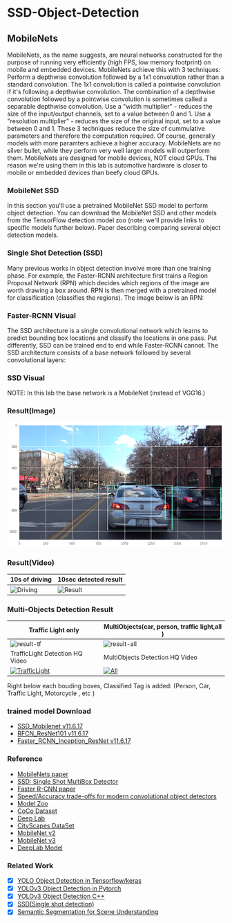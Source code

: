 # SSD-Object-Detection

## MobileNets
MobileNets, as the name suggests, are neural networks constructed for the purpose of running very efficiently (high FPS, low memory footprint) on mobile and embedded devices. MobileNets achieve this with 3 techniques:
Perform a depthwise convolution followed by a 1x1 convolution rather than a standard convolution. The 1x1 convolution is called a pointwise convolution if it's following a depthwise convolution. The combination of a depthwise convolution followed by a pointwise convolution is sometimes called a separable depthwise convolution.
Use a "width multiplier" - reduces the size of the input/output channels, set to a value between 0 and 1.
Use a "resolution multiplier" - reduces the size of the original input, set to a value between 0 and 1.
These 3 techniques reduce the size of cummulative parameters and therefore the computation required. Of course, generally models with more paramters achieve a higher accuracy. MobileNets are no silver bullet, while they perform very well larger models will outperform them. MobileNets are designed for mobile devices, NOT cloud GPUs. The reason we're using them in this lab is automotive hardware is closer to mobile or embedded devices than beefy cloud GPUs.

### MobileNet SSD
In this section you'll use a pretrained MobileNet SSD model to perform object detection. You can download the MobileNet SSD and other models from the TensorFlow detection model zoo (note: we'll provide links to specific models further below). Paper describing comparing several object detection models.

### Single Shot Detection (SSD)
Many previous works in object detection involve more than one training phase. For example, the Faster-RCNN architecture first trains a Region Proposal Network (RPN) which decides which regions of the image are worth drawing a box around. RPN is then merged with a pretrained model for classification (classifies the regions). The image below is an RPN:
### Faster-RCNN Visual
The SSD architecture is a single convolutional network which learns to predict bounding box locations and classify the locations in one pass. Put differently, SSD can be trained end to end while Faster-RCNN cannot. The SSD architecture consists of a base network followed by several convolutional layers:
### SSD Visual
NOTE: In this lab the base network is a MobileNet (instead of VGG16.)

### Result(Image)
![detection result](detection.png)

### Result(Video)
| 10s of driving|10sec detected result |
|--|--|
|![Driving](sample.gif) | ![Result](detection.gif)|

<!--
<iframe width="1280" height="720" src="https://www.youtube.com/embed/E5Jg4Wm9b7o" frameborder="0" allow="accelerometer; autoplay; encrypted-media; gyroscope; picture-in-picture" allowfullscreen></iframe>
--> 
### Multi-Objects Detection Result
| Traffic Light only | MultiObjects(car, person, traffic light,all )|
|--|--|
|![result-tf](result-tf.gif)| ![result-all](result-all.gif)|
|TrafficLight Detection HQ Video|MultiObjects Detection HQ Video|
|[![TrafficLight](http://img.youtube.com/vi/lW7Dx4G66b4/0.jpg)](https://www.youtube.com/watch?v=lW7Dx4G66b4 "result traffic light") |[![All](http://img.youtube.com/vi/IFOKcFbpEMQ/0.jpg)](https://www.youtube.com/watch?v=IFOKcFbpEMQ "result all4")|

Right below each bouding boxes, Classified Tag is added: (Person, Car, Traffic Light, Motorcycle , etc )

### trained model Download  
* [SSD_Mobilenet v11.6.17](http://download.tensorflow.org/models/object_detection/ssd_mobilenet_v1_coco_11_06_2017.tar.gz)
* [RFCN_ResNet101 v11.6.17](http://download.tensorflow.org/models/object_detection/rfcn_resnet101_coco_11_06_2017.tar.gz)
* [Faster_RCNN_Inception_ResNet v11.6.17](http://download.tensorflow.org/models/object_detection/faster_rcnn_inception_resnet_v2_atrous_coco_11_06_2017.tar.gz)

### Reference 
* [MobileNets paper](https://arxiv.org/abs/1704.04861)
* [SSD: Single Shot MultiBox Detector](https://arxiv.org/abs/1512.02325) 
* [Faster R-CNN paper](https://arxiv.org/abs/1506.01497)
* [Speed/Accuracy trade-offs for modern convolutional object detectors](https://arxiv.org/abs/1611.10012)
* [Model Zoo](https://github.com/tensorflow/models/blob/master/research/object_detection/g3doc/detection_model_zoo.md)
* [CoCo Dataset](https://cocodataset.org/)
* [Deep Lab](https://github.com/tensorflow/models/tree/master/research/deeplab)
* [CityScapes DataSet](https://www.cityscapes-dataset.com/)
* [MobileNet v2](https://arxiv.org/abs/1801.04381)
* [MobileNet v3](https://arxiv.org/abs/1905.02244)
* [DeepLab Model](https://github.com/tensorflow/models/blob/master/research/deeplab/g3doc/model_zoo.md)

### Related Work
- [x] [YOLO Object Detection in Tensorflow/keras](https://github.com/tooth2/Vehicle_Detection)
- [x] [YOLOv3 Object Detection in Pytorch](https://github.com/tooth2/YOLOv3-Pytorch)
- [x] [YOLOv3 Object Detection C++](https://github.com/tooth2/YOLOv3-Object-Detection)
- [x] [SSD(Single shot detection)](https://github.com/tooth2/SSD-Object-Detection)
- [x] [Semantic Segmentation for Scene Understanding](https://github.com/tooth2/Semantic-Segmentation)
